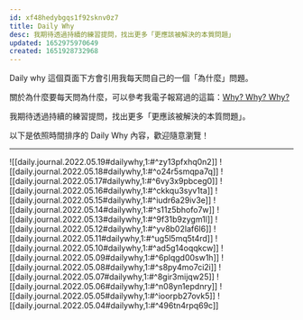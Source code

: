```yaml
---
id: xf48hedybgqs1f92sknv0z7
title: Daily Why
desc: 我期待透過持續的練習提問，找出更多「更應該被解決的本質問題」
updated: 1652975970649
created: 1651928732968
---
```


Daily why 這個頁面下方會引用我每天問自己的一個「為什麼」問題。

關於為什麼要每天問為什麼，可以參考我電子報寫過的這篇：[Why? Why? Why?](https://pinchlime.substack.com/p/why-why-why?s=w)

我期待透過持續的練習提問，找出更多「更應該被解決的本質問題」。

以下是依照時間排序的 Daily Why 內容，歡迎隨意瀏覽！

---

![[daily.journal.2022.05.19#dailywhy,1:#^zy13pfxhq0n2]]
![[daily.journal.2022.05.18#dailywhy,1:#^o24r5smqpa7q]]
![[daily.journal.2022.05.17#dailywhy,1:#^6vy3x9pbceg0]]
![[daily.journal.2022.05.16#dailywhy,1:#^ckkqu3syv1ta]]
![[daily.journal.2022.05.15#dailywhy,1:#^iudr6a29iv3e]]
![[daily.journal.2022.05.14#dailywhy,1:#^s11z5bhofo7w]]
![[daily.journal.2022.05.13#dailywhy,1:#^9f31b9zygm1l]]
![[daily.journal.2022.05.12#dailywhy,1:#^yv8b02laf6l6]]
![[daily.journal.2022.05.11#dailywhy,1:#^ug5l5mq5t4rd]]
![[daily.journal.2022.05.10#dailywhy,1:#^ad5g14oqqkcw]]
![[daily.journal.2022.05.09#dailywhy,1:#^6plqgd00sw1h]]
![[daily.journal.2022.05.08#dailywhy,1:#^s8py4mo7ci2i]]
![[daily.journal.2022.05.07#dailywhy,1:#^8gir3mijqw25]]
![[daily.journal.2022.05.06#dailywhy,1:#^n08yn1epdnry]]
![[daily.journal.2022.05.05#dailywhy,1:#^ioorpb27ovk5]]
![[daily.journal.2022.05.04#dailywhy,1:#^496tn4rpq69c]]
